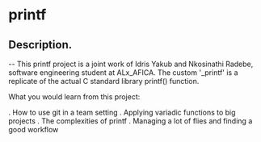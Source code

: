 # printf
## Description.
--
This printf project is a joint work of Idris Yakub and Nkosinathi Radebe, software engineering student at ALx_AFICA. The custom '_printf' is a replicate of the actual C standard library printf() function.

What you would learn from this project:

. How to use git in a team setting
. Applying variadic functions to big projects
. The complexities of printf
. Managing a lot of flies and finding a good workflow